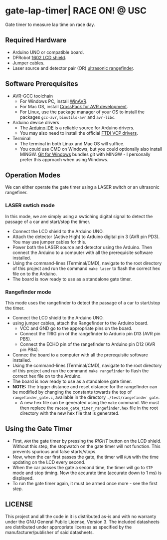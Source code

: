# gate-lap-timer| RACE ON! @ USC
Gate timer to measure lap time on race day.

## Required Hardware
- Arduino UNO or compatible board.
- DFRobot [1602 LCD shield](https://www.dfrobot.com/product-51.html).
- Jumper cables.
- Laser source and detector pair (OR) [ultrasonic rangefinder](https://www.sparkfun.com/products/15569).

## Software Prerequisites
- AVR-GCC toolchain
  - For Windows PC, install [WinAVR](https://sourceforge.net/projects/winavr/).
  - For Mac OS, install [CrossPack for AVR development](https://www.obdev.at/products/crosspack/index.html).
  - For Linux, use the package manager of your OS to install the packages `gcc-avr`, `binutils-avr` and `avr-libc`.
- Arduino device drivers
  - The [Arduino IDE](https://www.arduino.cc/en/main/software) is a reliable source for Arduino drivers.
  - You may also need to install the official [FTDI VCP drivers](https://www.ftdichip.com/Drivers/VCP.htm).
- Terminal
  - The terminal in both Linux and Mac OS will suffice.
  - You could use CMD on Windows, but you could optionally also install MINGW. [Git for Windows](https://gitforwindows.org/) bundles git with MINGW - I personally prefer this approach when using Windows.

## Operation Modes
We can either operate the gate timer using a LASER switch or an ultrasonic rangefiner.

### LASER swtich mode
In this mode, we are simply using a swtiching digital signal to detect the passage of a car and start/stop the timer.
- Connect the LCD shield to the Arduino UNO.
- Attach the detector (Active High) to Arduino digital pin 3 (AVR pin PD3). You may use jumper cables for this.
- Power both the LASER source and detector using the Arduino. Then connect the Arduino to a computer with all the prerequisite software installed.
- Using the command-lines (Terminal/CMD), navigate to the root directory of this project and run the command `make laser` to flash the correct hex file on to the Arduino.
- The board is now ready to use as a standalone gate timer.

### Rangefinder mode
This mode uses the rangefinder to detect the passage of a car to start/stop the timer.
- Connect the LCD shield to the Arduino UNO.
- using jumper cables, attach the Rangefinder to the Arduino board.
  - VCC and GND go to the appropriate pins on the board.
  - Connect the TRIG pin of the rangefinder to Ardunio pin D13 (AVR pin PB5).
  - Connect the ECHO pin of the rangefinder to Arduino pin D12 (AVR pin PB4).
- Connec the board to a computer with all the prerequisite software installed.
- Using the command-lines (Terminal/CMD), navigate to the root directory of this project and run the command `make rangefinder` to flash the correct hex file on to the Arduino.
- The board is now ready to use as a standalone gate timer.
- **NOTE:** The trigger distance and reset distance for the rangefinder can be modified by changing the constants towards the top of `rangefinder_gate.c`, available in the directory `./test/rangefinder gate`.
  - A new hex file can be generated using the `make` command. We must then replace the `raceon_gate_timer_rangefinder.hex` file in the root directory with the new hex file that is generated.

## Using the Gate Timer
- First, `ARM` the gate timer by pressing the *RIGHT* button on the LCD shield. Without this step, the stopwatch on the gate timer will not function. This prevents spurious and false starts/stops.
- Now, when the car first passes the gate, the timer will `RUN` with the time updating on the LCD every second.
- When the car passes the gate a second time, the timer will go to `STP` mode and stop timing. Now the accurate time (accurate down to 1 ms) is displayed.
- To run the gate timer again, it must be armed once more - see the first step.

## LICENSE
This project and all the code in it is distributed as-is and with no warranty under the GNU General Public License, Version 3. The included datasheets are distributed under appropriate licenses as specified by the manufacturer/publisher of said datasheets.

